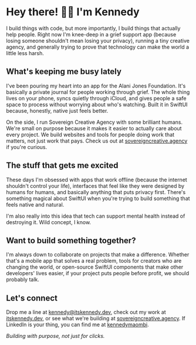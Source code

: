 # Hey there! 👋🏾 I'm Kennedy

I build things with code, but more importantly, I build things that actually help people. Right now I'm knee-deep in a grief support app (because losing someone shouldn't mean losing your privacy), running a tiny creative agency, and generally trying to prove that technology can make the world a little less harsh.

## What's keeping me busy lately

I've been pouring my heart into an app for the Alani Jones Foundation. It's basically a private journal for people working through grief. The whole thing lives on your phone, syncs quietly through iCloud, and gives people a safe space to process without worrying about who's watching. Built it in SwiftUI because, honestly, native just feels better.

On the side, I run Sovereign Creative Agency with some brilliant humans. We're small on purpose because it makes it easier to actually care about every project. We build websites and tools for people doing work that matters, not just work that pays. Check us out at [sovereigncreative.agency](https://sovereigncreative.agency) if you're curious.

## The stuff that gets me excited

These days I'm obsessed with apps that work offline (because the internet shouldn't control your life), interfaces that feel like they were designed by humans for humans, and basically anything that puts privacy first. There's something magical about SwiftUI when you're trying to build something that feels native and natural.

I'm also really into this idea that tech can support mental health instead of destroying it. Wild concept, I know.

## Want to build something together?

I'm always down to collaborate on projects that make a difference. Whether that's a mobile app that solves a real problem, tools for creators who are changing the world, or open-source SwiftUI components that make other developers' lives easier, if your project puts people before profit, we should probably talk.

## Let's connect

Drop me a line at kennedy@itskennedy.dev, check out my work at [itskennedy.dev](https://itskennedy.dev), or see what we're building at [sovereigncreative.agency](https://sovereigncreative.agency). If LinkedIn is your thing, you can find me at [kennedymaombi](https://linkedin.com/in/kennedymaombi).

*Building with purpose, not just for clicks.*
